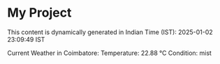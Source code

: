 # My Project

This content is dynamically generated in Indian Time (IST): 2025-01-02 23:09:49 IST


Current Weather in Coimbatore:
Temperature: 22.88 °C
Condition: mist
